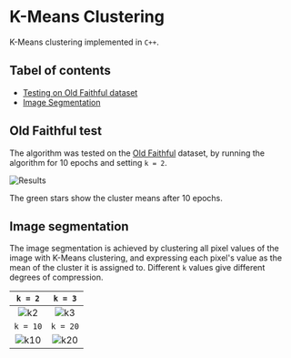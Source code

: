 # K-Means Clustering
K-Means clustering implemented in `C++`.

## Tabel of contents
- [Testing on Old Faithful dataset](#Old-faithful-test)
- [Image Segmentation](#Image-segmentation)

## Old Faithful test
The algorithm was tested on the [Old Faithful](https://gist.github.com/curran/4b59d1046d9e66f2787780ad51a1cd87) dataset, by running the algorithm for 10 epochs and setting `k = 2`.

![Results](https://user-images.githubusercontent.com/50104866/147732730-7b57fc9d-6a0d-4167-9edf-f90eee04e476.png)

The green stars show the cluster means after 10 epochs.

## Image segmentation

The image segmentation is achieved by clustering all pixel values of the image with K-Means clustering, and expressing each pixel's value as the mean of the cluster it is assigned to. Different `k` values give different degrees of compression.

| `k = 2` | `k = 3` |
| :---:| :---:|
| ![k2](https://user-images.githubusercontent.com/50104866/147850348-e0e39a07-8423-4041-a415-250e997a8c91.png)| ![k3](https://user-images.githubusercontent.com/50104866/147826186-b160e4ee-27f7-4ede-8666-3de4c8e68795.png) |
| `k = 10` | `k = 20` |
| ![k10](https://user-images.githubusercontent.com/50104866/147826188-c05b83d3-21bc-4a1d-8572-805097fd7289.png)| ![k20](https://user-images.githubusercontent.com/50104866/147826189-8bc435d0-a206-4d23-93e7-751e628d35cb.png) |
